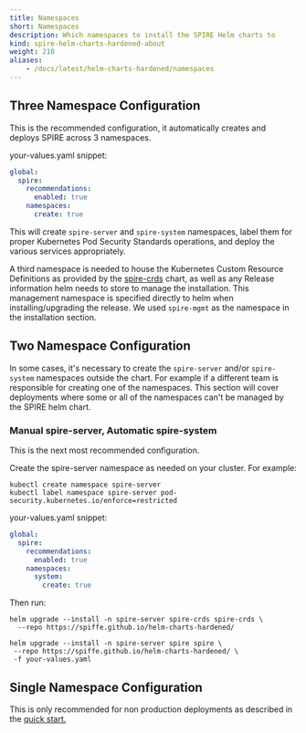 ```yaml
---
title: Namespaces
short: Namespaces
description: Which namespaces to install the SPIRE Helm charts to
kind: spire-helm-charts-hardened-about
weight: 210
aliases:
    - /docs/latest/helm-charts-hardened/namespaces
---
```


## Three Namespace Configuration

This is the recommended configuration, it automatically creates and deploys SPIRE across 3 namespaces.

your-values.yaml snippet:
```yaml
global:
  spire:
    recommendations:
      enabled: true
    namespaces:
      create: true
```

This will create `spire-server` and `spire-system` namespaces, label them
for proper Kubernetes Pod Security Standards operations, and deploy the various
services appropriately.

A third namespace is needed to house the Kubernetes Custom Resource Definitions
as provided by the [spire-crds](https://artifacthub.io/packages/helm/spiffe/spire-crds) chart, as well as any Release information helm
needs to store to manage the installation. This management namespace is specified
directly to helm when installing/upgrading the release. We used `spire-mgmt` as the namespace in the installation section.

## Two Namespace Configuration

In some cases, it's necessary to create the `spire-server` and/or `spire-system` namespaces outside the chart. For example if a different team is responsible for creating one of the namespaces. This section will cover deployments where some or all of the namespaces can't be managed by the SPIRE helm chart.

### Manual spire-server, Automatic spire-system

This is the next most recommended configuration.

Create the spire-server namespace as needed on your cluster. For example:
```shell
kubectl create namespace spire-server
kubectl label namespace spire-server pod-security.kubernetes.io/enforce=restricted
```

your-values.yaml snippet:
```yaml
global:
  spire:
    recommendations:
      enabled: true
    namespaces:
      system:
        create: true
```

Then run:
```shell
helm upgrade --install -n spire-server spire-crds spire-crds \
  --repo https://spiffe.github.io/helm-charts-hardened/

helm upgrade --install -n spire-server spire spire \
 --repo https://spiffe.github.io/helm-charts-hardened/ \
 -f your-values.yaml
```

## Single Namespace Configuration

This is only recommended for non production deployments as described in the [quick start.](/docs/latest/spire-helm-charts-hardened-about/installation/#quick-start)
